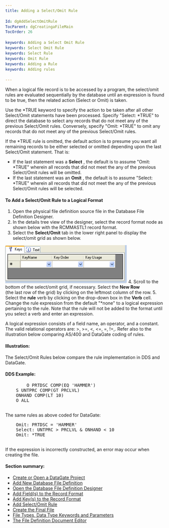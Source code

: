 ```yaml
---
title: Adding a Select/Omit Rule

Id: dgAddSelectOmitRule
TocParent: dgCreatingaFileMain
TocOrder: 26

keywords: Adding a Select Omit Rule
keywords: Select Omit Rule
keywords: Select Rule
keywords: Omit Rule
keywords: Adding a Rule
keywords: Adding rules

---
```


When a logical file record is to be accessed by a program, the select/omit rules are evaluated sequentially by the database until an expression is found to be true, then the related action (Select or Omit) is taken.

Use the *TRUE keyword to specify the action to be taken after all other Select/Omit statements have been processed. Specify "Select: *TRUE" to direct the database to select any records that do not meet any of the previous Select/Omit rules. Conversely, specify "Omit: *TRUE" to omit any records that do not meet any of the previous Select/Omit rules.

If the *TRUE rule is omitted, the default action is to presume you want all remaining records to be either selected or omitted depending upon the last Select/Omit statement. That is:

- If the last statement was a **Select** , the default is to assume "Omit: *TRUE" wherein
			all records that did not meet the any of the previous Select/Omit rules will be
			omitted.
- If the last statement was an **Omit** , the default is to assume "Select: *TRUE" wherein
			all records that did not meet the any of the previous Select/Omit rules will be
			selected.

#### To Add a Select/Omit Rule to a Logical Format

1. Open the physical file definition source file in the Database File Definition Designer.
2. In the details tree view of the designer, select the record format node as shown
				below with the RCMMASTL1 record format.
3. Select the **Select/Omit**  tab in the lower right panel to display the select/omit grid
				as shown below.			

![](Images/KeysGrid.bmp)
4. Scroll to the bottom of the select/omit grid, if necessary. Select the **New Row**  
				(the last row of the grid) by clicking on the leftmost column of the row.
5. Select the **rule**  verb by clicking on the drop-down box in the **Verb**  cell. Change 
				the rule expression from the default "*none" to a logical expression
				pertaining to the rule. Note that the rule will not be added to the format until you
				select a verb and enter an expression.

A logical expression consists of a field name, an operator, and a constant. The valid relational operators are: &#62;, &#62;=, &#60;, &#60;=, =, !=,. Refer also to the illustration below comparing AS/400 and DataGate coding of rules.

#### Illustration:
The Select/Omit Rules below compare the rule implementation in DDS and DataGate.

#### DDS Example:
<pre class="prettyprint">
       	O PRTDSC COMP(EQ 'HAMMER')
	S UNTPRC COMP(GT PRCLVL)
	ONHAND COMP(LT 10)
	O ALL
		</pre>

The same rules as above coded for DataGate:
<pre class="prettyprint">
	Omit: PRTDSC = 'HAMMER'
	Select: UNTPRC &#62; PRCLVL &#38; ONHAND &#60; 10
	Omit: *TRUE
		</pre>

If the expression is incorrectly constructed, an error may occur when creating the file.

#### Section summary:

- [Create or Open a DataGate Project](dgCreateOrOpenaProject.html)
- [Add New Database File Definition](dgAddNewFileDefinition.html)
- [Open the Database File Definition Designer](dgOpenFDD.html)
- [Add Field(s) to the Record Format](dgAddFieldtoRecordFormat.html)
- [Add Key(s) to the Record Format](dgAddKeytoRecordFormat.html)
- [Add Select/Omit Rule](dgAddSelectOmitRule.html)
- [Create the Final File](dgCreatetheFinalFile.html)
- [File Types, Data Type Keywords and Parameters](dgFileTypesandDataTypes.html)
- [The File Definition Document Editor](dgFileDefinitionDocumentEditor.html)


